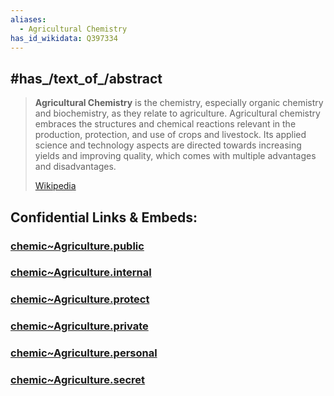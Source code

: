 ```yaml
---
aliases:
  - Agricultural Chemistry
has_id_wikidata: Q397334
---
```




## #has_/text_of_/abstract 

> **Agricultural Chemistry** is the chemistry, especially organic chemistry and biochemistry, as they relate to agriculture.   Agricultural chemistry embraces the structures and chemical reactions relevant in the production, protection, and use of crops and livestock. Its applied science and technology aspects are directed towards increasing yields and improving quality, which comes with multiple advantages and disadvantages.
>
> [Wikipedia](https://en.wikipedia.org/wiki/Agricultural%20chemistry)


## Confidential Links & Embeds: 

### [chemic~Agriculture.public](/_public\chemic/chemic~Agriculture.public.md) 

### [chemic~Agriculture.internal](/_internal\chemic/chemic~Agriculture.internal.md) 

### [chemic~Agriculture.protect](/_protect\chemic/chemic~Agriculture.protect.md) 

### [chemic~Agriculture.private](/_private\chemic/chemic~Agriculture.private.md) 

### [chemic~Agriculture.personal](/_personal\chemic/chemic~Agriculture.personal.md) 

### [chemic~Agriculture.secret](/_secret\chemic/chemic~Agriculture.secret.md)

